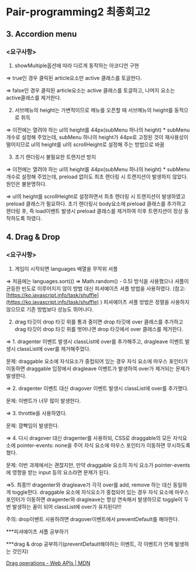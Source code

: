 # Pair-programming2 최종회고2
## 3. Accordion menu

### <**요구사항>**

1) showMultiple옵션에 따라 다르게 동작하는 아코디언 구현

⇒ true인 경우 클릭된 article요소만 active 클래스를 토글한다. 

⇒ false인 경우 클릭된 article요소는 active 클래스를 토글하고, 나머지 요소는 active클래스를 제거한다. 

2) 서브메뉴의 height는 가변적이므로 메뉴를 오픈할 때 서브메뉴의 height를 동적으로 취득

⇒ 이전에는 열려야 하는 ul의 height를  44px(subMenu 하나의 height) * subMenu 개수로 설정해 주었는데, subMenu 하나의 height가 44px로 고정된 것이 재사용성이 떨어지므로 ul의 height를 ul의 scrollHeight로 설정해 주는 방법으로 바꿈

3) 초기 렌더링시 불필요한 트랜지션 방지

⇒ 이전에는 열려야 하는 ul의 height를  44px(subMenu 하나의 height) * subMenu 개수로 설정해 주었는데, preload 없이도 최초 렌더링 시 트랜지션이 발생하지 않았다. 원인은 불분명하다.  

⇒ ul의 height를 scrollHeight로 설정하면서 최초 렌더링 시 트랜지션이 발생하였고 preload 클래스가 필요하다. 초기 렌더링시 body요소에 preload 클래스를 추가하고 렌더링 후, 즉 load이벤트 발생시 preload 클래스를 제거하여 이후 트랜지션이 정상 동작하도록 하였다.

## 4. Drag & Drop

### <**요구사항>**

1) 게임이 시작되면 languages 배열을 무작위 셔플

⇒ 처음에는 languages.sort(() => Math.random() - 0.5) 방식을 사용했으나 셔플이 균등한 빈도로 이루어지지 않이 방법 대신 피셔예이츠 셔플 방법을 사용하였다. (참고:  [https://ko.javascript.info/task/shuffle](https://ko.javascript.info/task/shuffle) ) 피셔예이츠 셔플 방법은 정렬을 사용하지 않으므로 기존 방법보다 성능도 뛰어나다.

2) drag 타깃이 drop 타깃 위를 통과 중이면 drop 타깃에 over 클래스를 추가하고 drag 타깃이 drop 타깃 위를 벗어나면 drop 타깃에서 over 클래스를 제거한다.

⇒ 1. dragenter 이벤트 발생시 classList에 over를 추가해주고, dragleave 이벤트 발생시 classList에 over를 제거해주었다.

문제: draggable 요소에 자식요소가 중첩되어 있는 경우 자식 요소에 마우스 포인터가 이동하면  draggable 입장에서 dragleave 이벤트가 발생하여 over가 제거되는 문제가 발생한다.

⇒ 2. dragenter 이벤트 대신 dragover 이벤트 발생시 classList에 over를 추가했다. 

문제: 이벤트가 너무 많이 발생한다. 

⇒ 3. throttle을 사용하였다. 

문제: 깜빡임이 발생한다.

⇒ 4. 다시 dragover 대신 dragenter를 사용하되, CSS로 draggable의 모든 자식요소에 pointer-events: none을 주어 자식 요소에 마우스 포인터가 이동하면 무시하도록 했다.

문제: 이번 과제에서는 괜찮지만, 만약 draggable 요소의 자식 요소가 pointer-events에 영향을 받는 input 등의 요소라면 문제가 된다.

⇒5. 최종!!! dragenter와 dragleave가 각각 over를 add, remove 하는 대신 동일하게 toggle한다. draggable 요소에 자식요소가 중첩되어 있는 경우 자식 요소에 마우스 포인터가 이동하면 dragenter와 dragleave는 항상 연속해서 발생하므로 toggle이 두 번 발생하는 꼴이 되어 classList에 over가 유지된다!!! 

주의: drop이벤트 사용하려면 dragover이벤트에서 preventDefault를 해야한다. 

***피셔예이츠 셔플 공부하기

***drag & drop 공부하기(preventDefault해야하는 이벤트, 각 이벤트가 언제 발생하는 것인지)

[Drag operations - Web APIs | MDN](https://developer.mozilla.org/en-US/docs/Web/API/HTML_Drag_and_Drop_API/Drag_operations)


